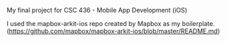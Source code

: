 

My final project for CSC 436 - Mobile App Development (iOS)

I used the mapbox-arkit-ios repo created by Mapbox as my boilerplate. (https://github.com/mapbox/mapbox-arkit-ios/blob/master/README.md)
